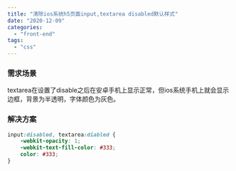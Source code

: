 ```yaml
---
title: "清除ios系统h5页面input,textarea disabled默认样式"
date: "2020-12-09"
categories: 
  - "front-end"
tags: 
  - "css"
---
```


### 需求场景

textarea在设置了disable之后在安卓手机上显示正常，但ios系统手机上就会显示边框，背景为半透明，字体颜色为灰色。

### 解决方案

```css
input:disabled, textarea:diabled {
    -webkit-opacity: 1;
    -webkit-text-fill-color: #333;
    color: #333;
}
```

